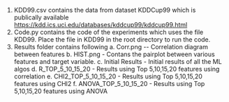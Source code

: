 1. KDD99.csv contains the data from dataset KDDCup99 which is publically available https://kdd.ics.uci.edu/databases/kddcup99/kddcup99.html
2. Code.py contains the code of the experiments which uses the file KDD99. 
	Place the file in KDD99 in the root directory to run the code.
3. Results folder contains following
	a. Corr.png -- Correlation diagram between features
	b. HIST.png - Contans the pairplot between various features and target variable.
	c. Initial Results - Initial results of all the ML algos
	d. R_TOP_5_10_15_20 - Results using Top 5,10,15,20 features using correlation 
	e. CHI2_TOP_5_10_15_20 - Results using Top 5,10,15,20 features using CHI2
	f. ANOVA_TOP_5_10_15_20 - Results using Top 5,10,15,20 features using ANOVA
